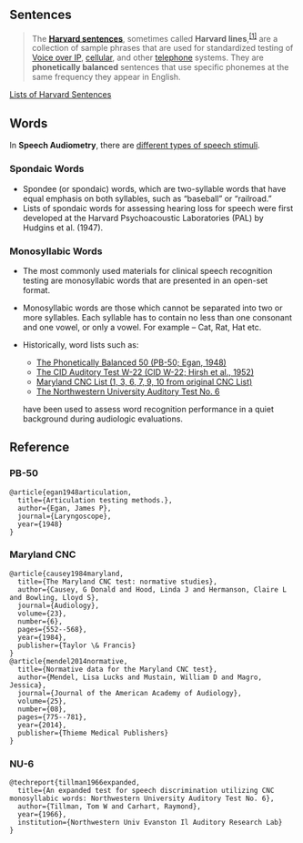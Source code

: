 ## Sentences

> The [**Harvard sentences**](https://en.wikipedia.org/wiki/Harvard_sentences), sometimes called **Harvard lines**,<sup>[[1]](https://en.wikipedia.org/wiki/Harvard_sentences#cite_note-vox-20210803-1)</sup> are a collection of sample phrases that are used for standardized testing of [Voice over IP](https://en.wikipedia.org/wiki/Voice_over_IP), [cellular](https://en.wikipedia.org/wiki/Mobile_phone), and other [telephone](https://en.wikipedia.org/wiki/Telephone) systems. They are **phonetically balanced** sentences that use specific phonemes at the same frequency they appear in English.

[Lists of Harvard Sentences](./harvard_sentences.md)

## Words

In **Speech Audiometry**, there are [different types of speech stimuli](https://baslpcourse.com/different-types-of-stimuli-used-in-speech-audiometry/).

### Spondaic Words

* Spondee (or spondaic) words, which are two-syllable words that have equal emphasis on both syllables, such as “baseball” or “railroad.”
* Lists of spondaic words for assessing hearing loss for speech were first developed at the Harvard Psychoacoustic Laboratories (PAL) by Hudgins
  et al. (1947).

### Monosyllabic Words

* The most commonly used materials for clinical speech recognition testing are monosyllabic words that are presented in an open-set format.

* Monosyllabic words are those which cannot be separated into two or more syllables. Each syllable has to contain no less than one consonant and one vowel, or only a vowel. For example – Cat, Rat, Hat etc.

* Historically, word lists such as:

  * [The Phonetically Balanced 50 (PB-50; Egan, 1948)](./words-PAL-PB50.md)
  * [The CID Auditory Test W-22 (CID W-22; Hirsh et al., 1952)](./words-CID-W-22.md)
  * [Maryland CNC List (1, 3, 6, 7, 9, 10 from original CNC List)](./words-Maryland-CNC.md)
  * [The Northwestern University Auditory Test No. 6](./words-NU-6.md)

  have been used to assess word recognition performance in a quiet background during audiologic evaluations.

## Reference

###  PB-50

```
@article{egan1948articulation,
  title={Articulation testing methods.},
  author={Egan, James P},
  journal={Laryngoscope},
  year={1948}
}
```

### Maryland CNC

```
@article{causey1984maryland,
  title={The Maryland CNC test: normative studies},
  author={Causey, G Donald and Hood, Linda J and Hermanson, Claire L and Bowling, Lloyd S},
  journal={Audiology},
  volume={23},
  number={6},
  pages={552--568},
  year={1984},
  publisher={Taylor \& Francis}
}
@article{mendel2014normative,
  title={Normative data for the Maryland CNC test},
  author={Mendel, Lisa Lucks and Mustain, William D and Magro, Jessica},
  journal={Journal of the American Academy of Audiology},
  volume={25},
  number={08},
  pages={775--781},
  year={2014},
  publisher={Thieme Medical Publishers}
}
```

### NU-6

```
@techreport{tillman1966expanded,
  title={An expanded test for speech discrimination utilizing CNC monosyllabic words: Northwestern University Auditory Test No. 6},
  author={Tillman, Tom W and Carhart, Raymond},
  year={1966},
  institution={Northwestern Univ Evanston Il Auditory Research Lab}
}
```
